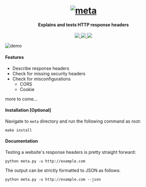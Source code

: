 <h1 align="center">
  <br>
  <a href="https://github.com/s0md3v/meta"><img src="https://i.ibb.co/s1dFjnR/meta.png" alt="meta"></a>
</h1>

<h4 align="center">Explains and tests HTTP response headers</h4>

<p align="center">
  <a href="https://github.com/s0md3v/meta/releases">
    <img src="https://img.shields.io/github/release/s0md3v/meta.svg">
  </a>
  <a href="https://travis-ci.com/s0md3v/meta">
    <img src="https://img.shields.io/travis/com/s0md3v/meta.svg">
  </a>
  <a href="https://github.com/s0md3v/meta/issues?q=is%3Aissue+is%3Aclosed">
      <img src="https://img.shields.io/github/issues-closed-raw/s0md3v/meta.svg">
  </a>
</p>

![demo](https://i.ibb.co/cC6Qs9M/Screenshot-2019-01-12-19-42-50.png)

#### Features
- Describe response headers
- Check for missing security headers
- Check for misconfigurations
    - CORS
    - Cookie

more to come...

#### Installation [Optional]
Navigate to `meta` directory and run the following command as root:

`make install`

#### Documentation

Testing a website's response headers is pretty straight forward:

`python meta.py -u http://example.com`

The output can be strictly formatted to JSON as follows:

`python meta.py -u http://example.com --json`
